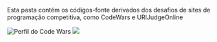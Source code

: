 Esta pasta contém os códigos-fonte derivados dos desafios de sites de programação competitiva, como CodeWars e URIJudgeOnline

![Perfil do Code Wars](https://www.codewars.com/users/guilhermesam)
![](https://www.codewars.com/users/guilhermesam/badges/large)
